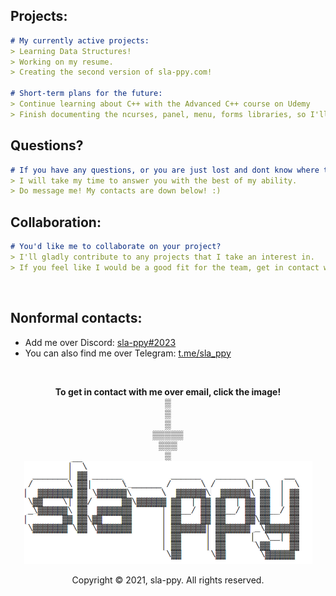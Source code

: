 ## Projects:
```markdown
# My currently active projects:
> Learning Data Structures!
> Working on my resume.
> Creating the second version of sla-ppy.com!

# Short-term plans for the future:
> Continue learning about C++ with the Advanced C++ course on Udemy
> Finish documenting the ncurses, panel, menu, forms libraries, so I'll be able to use it normally.
```
## Questions?
```markdown
# If you have any questions, or you are just lost and dont know where to start with programming:
> I will take my time to answer you with the best of my ability.
> Do message me! My contacts are down below! :)
```
## Collaboration:
```markdown
# You'd like me to collaborate on your project?
> I'll gladly contribute to any projects that I take an interest in.
> If you feel like I would be a good fit for the team, get in contact with me!
```
<br>

## Nonformal contacts:
* Add me over Discord: <a href="https://discord.com/users/545219738398097408">sla-ppy#2023</a>
* You can also find me over Telegram: <a href="https://t.me/sla_ppy">t.me/sla_ppy</a>
<br>
  
<p align="center">
<strong>To get in contact with me over email, click the image!</strong>
<br>▒
<br>▒
<br>▒
<br>▒▒▒▒▒
<br>▒▒▒
<br>▒ 
<br>
<a href="mailto:dev@sla-ppy.com"><img src="/sla-ppy_v2.png" alt="sla-ppy_v2.png"></a>
</p>

<p align="center">
Copyright © 2021, sla-ppy. All rights reserved.
</p>
